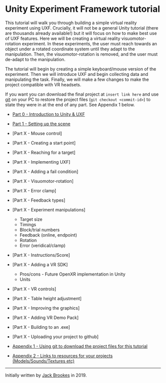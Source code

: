 # Unity Experiment Framework tutorial

This tutorial will walk you through building a simple virtual reality experiment using UXF. Crucially, it will not be a general Unity tutorial (there are thousands already available!) but it will focus on how to make best use of UXF features. Here we will be creating a virtual reality visuomotor-rotation experiment. In these experiments, the user must reach towards an object under a rotated coordinate system until they adapt to the manipulation. Then, the visuomotor-rotation is removed, and the user must de-adapt to the manipulation.

The tutorial will begin by creating a simple keyboard/mouse version of the experiment. Then we will introduce UXF and begin collecting data and manipulating the task. Finally, we will make a few changes to make the project compatible with VR headsets.

If you want you can download the final project at `insert link here` and use [git](https://git-scm.com/) on your PC to restore the project files (`git checkout <commit-id>`) to state they were in at the end of any part. See Appendix 1 below.

* [Part 0 - Introduction to Unity & UXF](http://immersivecognition.github.io/uxf-tutorial/part-0)
* [Part 1 - Setting up the scene](http://immersivecognition.github.io/uxf-tutorial/part-1)

* [Part X - Mouse control]
* [Part X - Creating a start point]
* [Part X - Reaching for a target]
* [Part X - Implementing UXF]

* [Part X - Adding a fail condition]
* [Part X - Visuomotor-rotation]
* [Part X - Error clamp]
* [Part X - Feedback types]
* [Part X - Experiment manipulations]
    * Target size
    * Timings
    * Block/trial numbers
    * Feedback (online, endpoint)
    * Rotation
    * Error (veridical/clamp)
* [Part X - Instructions/Score]

* [Part X - Adding a VR SDK]
    * Pros/cons - Future OpenXR implementation in Unity
    * Units
* [Part X - VR controls]
* [Part X - Table height adjustment]
* [Part X - Improving the graphics]
* [Part X - Adding VR Demo Pack]
* [Part X - Building to an .exe]
* [Part X - Uploading your project to github]

* [Appendix 1 - Using git to download the project files for this tutorial](http://immersivecognition.github.io/uxf-tutorial/appendix-1)
* [Appendix 2 - Links to resources for your projects (Models/Sounds/Textures etc)](http://immersivecognition.github.io/uxf-tutorial/appendix-2)

---

Initially written by [Jack Brookes](https://twitter.com/jackbrookes) in 2019.
